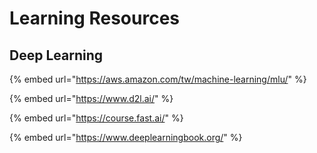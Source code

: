 # Learning Resources

## Deep Learning

{% embed url="https://aws.amazon.com/tw/machine-learning/mlu/" %}

{% embed url="https://www.d2l.ai/" %}

{% embed url="https://course.fast.ai/" %}

{% embed url="https://www.deeplearningbook.org/" %}
